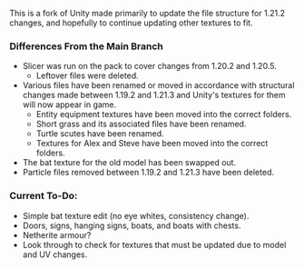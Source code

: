 This is a fork of Unity made primarily to update the file structure for 1.21.2 changes, and hopefully to continue updating other textures to fit.

### Differences From the Main Branch
* Slicer was run on the pack to cover changes from 1.20.2 and 1.20.5.
  * Leftover files were deleted.
* Various files have been renamed or moved in accordance with structural changes made between 1.19.2 and 1.21.3 and Unity's textures for them will now appear in game.
  * Entity equipment textures have been moved into the correct folders.
  * Short grass and its associated files have been renamed.
  * Turtle scutes have been renamed.
  * Textures for Alex and Steve have been moved into the correct folders.
* The bat texture for the old model has been swapped out.
* Particle files removed between 1.19.2 and 1.21.3 have been deleted.

### Current To-Do:
* Simple bat texture edit (no eye whites, consistency change).
* Doors, signs, hanging signs, boats, and boats with chests.
* Netherite armour?
* Look through to check for textures that must be updated due to model and UV changes.
